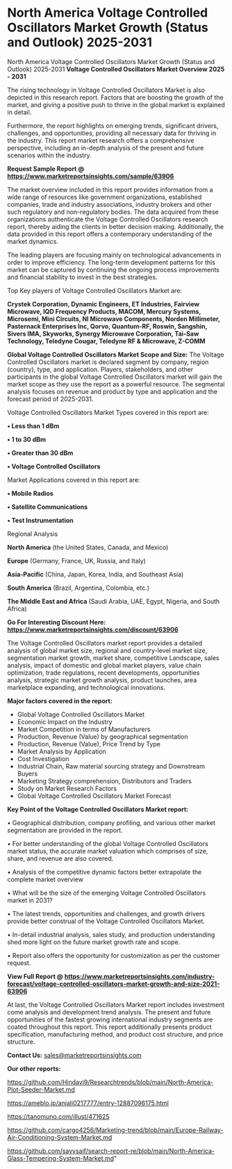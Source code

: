 # North America Voltage Controlled Oscillators Market Growth (Status and Outlook) 2025-2031
North America Voltage Controlled Oscillators Market Growth (Status and Outlook) 2025-2031
<Strong> Voltage Controlled Oscillators Market Overview 2025 - 2031</strong>

The rising technology in Voltage Controlled Oscillators Market is also depicted in this research report. Factors that are boosting the growth of the market, and giving a positive push to thrive in the global market is explained in detail.

Furthermore, the report highlights on emerging trends, significant drivers, challenges, and opportunities, providing all necessary data for thriving in the industry. This report market research offers a comprehensive perspective, including an in-depth analysis of the present and future scenarios within the industry.

<strong>Request Sample Report @ <a href=https://www.marketreportsinsights.com/sample/63906>https://www.marketreportsinsights.com/sample/63906</a></strong>

The market overview included in this report provides information from a wide range of resources like government organizations, established companies, trade and industry associations, industry brokers and other such regulatory and non-regulatory bodies. The data acquired from these organizations authenticate the Voltage Controlled Oscillators research report, thereby aiding the clients in better decision making. Additionally, the data provided in this report offers a contemporary understanding of the market dynamics.

The leading players are focusing mainly on technological advancements in order to improve efficiency. The long-term development patterns for this market can be captured by continuing the ongoing process improvements and financial stability to invest in the best strategies.

Top Key players of Voltage Controlled Oscillators Market are:

<strong>Crystek Corporation, Dynamic Engineers, ET Industries, Fairview Microwave, IQD Frequency Products, MACOM, Mercury Systems, Microsemi, Mini Circuits, NI Microwave Components, Norden Millimeter, Pasternack Enterprises Inc, Qorvo, Quantum-RF, Roswin, Sangshin, Sivers IMA, Skyworks, Synergy Microwave Corporation, Tai-Saw Technology, Teledyne Cougar, Teledyne RF & Microwave, Z-COMM</strong>

<strong><b>Global Voltage Controlled Oscillators Market Scope and Size:</b></strong>
The Voltage Controlled Oscillators market is declared segment by company, region (country), type, and application. Players, stakeholders, and other participants in the global Voltage Controlled Oscillators market will gain the market scope as they use the report as a powerful resource. The segmental analysis focuses on revenue and product by type and application and the forecast period of 2025-2031.

Voltage Controlled Oscillators Market Types covered in this report are:

<strong>• Less than 1 dBm

• 1 to 30 dBm

• Greater than 30 dBm

• Voltage Controlled Oscillators</strong>

Market Applications covered in this report are:

<strong>• Mobile Radios

• Satellite Communications

• Test Instrumentation</strong> 

Regional Analysis

<strong>North America</strong> (the United States, Canada, and Mexico)

<strong>Europe</strong> (Germany, France, UK, Russia, and Italy)

<strong>Asia-Pacific</strong> (China, Japan, Korea, India, and Southeast Asia)

<strong>South America</strong> (Brazil, Argentina, Colombia, etc.)

<strong>The Middle East and Africa</strong> (Saudi Arabia, UAE, Egypt, Nigeria, and South Africa)

<strong>Go For Interesting Discount Here: <a href=https://www.marketreportsinsights.com/discount/63906>https://www.marketreportsinsights.com/discount/63906</a></strong>

The Voltage Controlled Oscillators market report provides a detailed analysis of global market size, regional and country-level market size, segmentation market growth, market share, competitive Landscape, sales analysis, impact of domestic and global market players, value chain optimization, trade regulations, recent developments, opportunities analysis, strategic market growth analysis, product launches, area marketplace expanding, and technological innovations.

<strong><b>Major factors covered in the report:</b></strong>
<ul>
  <li>Global Voltage Controlled Oscillators Market </li>
  <li>Economic Impact on the Industry</li>
  <li>Market Competition in terms of Manufacturers</li>
  <li>Production, Revenue (Value) by geographical segmentation</li>
  <li>Production, Revenue (Value), Price Trend by Type</li>
  <li>Market Analysis by Application</li>
  <li>Cost Investigation</li>
  <li>Industrial Chain, Raw material sourcing strategy and Downstream Buyers</li>
  <li>Marketing Strategy comprehension, Distributors and Traders</li>
  <li>Study on Market Research Factors</li>
  <li>Global Voltage Controlled Oscillators Market Forecast</li>
</ul>

<strong><b>Key Point of the Voltage Controlled Oscillators Market report:</b></strong>

• Geographical distribution, company profiling, and various other market segmentation are provided in the report.

• For better understanding of the global Voltage Controlled Oscillators market status, the accurate market valuation which comprises of size, share, and revenue are also covered.

• Analysis of the competitive dynamic factors better extrapolate the complete market overview

• What will be the size of the emerging Voltage Controlled Oscillators market in 2031?

• The latest trends, opportunities and challenges, and growth drivers provide better construal of the Voltage Controlled Oscillators Market.

• In-detail industrial analysis, sales study, and production understanding shed more light on the future market growth rate and scope.

• Report also offers the opportunity for customization as per the customer request.

<strong><b>View Full Report @ <a href=https://www.marketreportsinsights.com/industry-forecast/voltage-controlled-oscillators-market-growth-and-size-2021-63906>https://www.marketreportsinsights.com/industry-forecast/voltage-controlled-oscillators-market-growth-and-size-2021-63906</a></b></strong>


At last, the Voltage Controlled Oscillators Market report includes investment come analysis and development trend analysis. The present and future opportunities of the fastest growing international industry segments are coated throughout this report. This report additionally presents product specification, manufacturing method, and product cost structure, and price structure.

<strong>Contact Us:</strong>
sales@marketreportsinsights.com

<strong>Our other reports:</strong>

<a href=https://github.com/Hindavi9/Researchtrends/blob/main/North-America-Plot-Seeder-Market.md>https://github.com/Hindavi9/Researchtrends/blob/main/North-America-Plot-Seeder-Market.md</a>

<a href=https://ameblo.jp/anjali0217777/entry-12887096175.html>https://ameblo.jp/anjali0217777/entry-12887096175.html</a>

<a href=https://tanomuno.com/illust/471625>https://tanomuno.com/illust/471625</a>

<a href=https://github.com/cargo4256/Marketing-trend/blob/main/Europe-Railway-Air-Conditioning-System-Market.md>https://github.com/cargo4256/Marketing-trend/blob/main/Europe-Railway-Air-Conditioning-System-Market.md</a>

<a href=https://github.com/sayysaif/search-report-re/blob/main/North-America-Glass-Tempering-System-Market.md>https://github.com/sayysaif/search-report-re/blob/main/North-America-Glass-Tempering-System-Market.md</a>"
